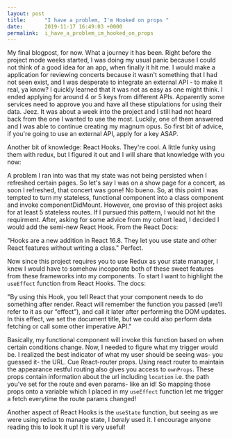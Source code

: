```yaml
---
layout: post
title:      "I have a problem, I'm Hooked on props "
date:       2019-11-17 16:49:03 +0000
permalink:  i_have_a_problem_im_hooked_on_props
---
```



My final blogpost, for now. What a journey it has been. Right before the project mode weeks started, I was doing my usual panic because I could not think of a good idea for an app, when finally it hit me. I would make a application for reviewing concerts because it wasn't something that I had not seen exist, and I was desperate to integrate an external API - to make it real, ya know? I quickly learned that it was not as easy as one might think. I ended applying for around 4 or 5 keys from different APIs. Apparently some services need to approve you and have all these stipulations for using their data. Jeez. It was about a week into the project and I still had not heard back from the one I wanted to use the most. Luckily, one of them answered and I was able to continue creating my magnum opus. So first bit of advice, if you're going to use an external API, apply for a key ASAP.

Another bit of knowledge: React Hooks. They're cool. A little funky using them with redux, but I figured it out and I will share that knowledge with you now:

A problem I ran into was that my state was not being persisted when I refreshed certain pages. So let's say I was on a show page for a concert, as soon I refreshed, that concert was gone! No bueno. So, at this point I was tempted to turn my stateless, functional component into a class component and invoke componentDidMount. However, one proviso of this project asks for at least 5 stateless routes. If I pursued this pattern, I would not hit the requirment. After, asking for some advice from my cohort lead, I decided I would add the semi-new React Hook. From the React Docs:

"Hooks are a new addition in React 16.8. They let you use state and other React features without writing a class." Perfect.

Now since this project requires you to use Redux as your state manager, I knew I would have to somehow incoporate both of these sweet features from these frameworks into my components. To start I want to highlight the `useEffect` function from React Hooks. The docs:

"By using this Hook, you tell React that your component needs to do something after render. React will remember the function you passed (we’ll refer to it as our “effect”), and call it later after performing the DOM updates. In this effect, we set the document title, but we could also perform data fetching or call some other imperative API." 

Basically, my functional component will invoke this function based on when certain conditions change. Now, I needed to figure what my trigger would be. I realized the best indicator of what my user should be seeing was- you guessed it- the URL. Cue React-router props.  Using react router to maintain the appearance restful routing also gives you access to `ownProps`. These props contain information about the url including `location` i.e. the path you've set for the route and even params- like an id! So mapping those props onto a variable which I placed in my `useEffect` function let me trigger a fetch everytime the route params changed! 

Another aspect of React Hooks is the `useState` function, but seeing as we were using redux to manage state, I *barely* used it. I encourage anyone reading this to look it up! It is very useful!






